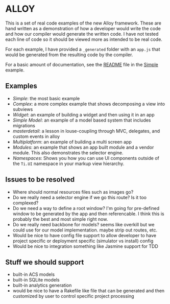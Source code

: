 ALLOY
=====

This is a set of real code examples of the new Alloy framework.  These are hand written as a demonstration of how a developer would write the code and how our compiler would generate the written code. I have not tested each line of code so it should be viewed more as intended to be real code.

For each example, I have provided a `_generated` folder with an `app.js` that would be generated from the resulting code by the compiler.

For a basic amount of documentation, see the [README](https://github.com/appcelerator/alloy/blob/master/simple/README.md) file in the [Simple](https://github.com/appcelerator/alloy_examples/blob/master/simple) example.

Examples
--------

- *Simple*: the most basic example 
- *Complex*: a more complex example that shows decomposing a view into subviews
- *Widget*: an example of building a widget and then using it in an app
- *Simple Model*: an example of a model based system that includes migrations
- *masterdetail*: a lesson in louse-coupling through MVC, delegates, and custom events in alloy
- *Multiplatform*: an example of building a multi screen app
- *Modules*: an example that shows an app built module and a vendor module. This also demonstrates the selector engine.
- *Namespaces*: Shows you how you can use UI components outside of the `Ti.UI` namespace in your markup view hierarchy.


Issues to be resolved
----------------------

- Where should normal resources files such as images go?
- Do we really need a selector engine if we go this route? Is it too complexed?
- Do we need a way to define a root window? I'm going for pre-defined window to be generated by the app and then referencable. I think this is probably the best and most simple right now.
- Do we really need backbone for models? seems like overkill but we could use for our model implementation. maybe strip out routes, etc.
- Would be nice to have config file support to allow developer to have project specific or deployment specific (simulator vs install) config
- Would be nice to integration something like Jasmine support for TDD


Stuff we should support
-----------------------

- built-in ACS models
- built-in SQLite models
- built-in analytics generation
- would be nice to have a Rakefile like file that can be generated and then customized by user to control specific project processing

